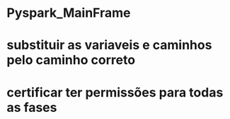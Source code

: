 # Pyspark_MainFrame 

# substituir as variaveis e caminhos pelo caminho correto 
# certificar ter permissões para todas as fases 
